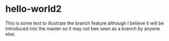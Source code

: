 # hello-world2
This is some text to illustrate the branch feature although I believe it will be introduced into the master so it may not bee seen as a branch by anyone else.

